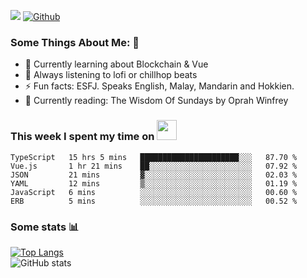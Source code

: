 ![](https://visitor-badge.laobi.icu/badge?page_id=seanho96.seanho96)
[![Github](https://img.shields.io/github/followers/seanho96?label=Follow&style=social)](https://github.com/seanho96)

### Some Things About Me: 👋
- 🌱 Currently learning about Blockchain & Vue
- :musical_note: Always listening to lofi or chillhop beats
- :zap: Fun facts: ESFJ. Speaks English, Malay, Mandarin and Hokkien.
- :book: Currently reading: The Wisdom Of Sundays by Oprah Winfrey

### This week I spent my time on <img src="https://media.giphy.com/media/SvQzkTQb3ZwKcj1QTO/giphy.gif" width="32">

<!--START_SECTION:waka-->

```text
TypeScript   15 hrs 5 mins   ██████████████████████░░░   87.70 %
Vue.js       1 hr 21 mins    ██░░░░░░░░░░░░░░░░░░░░░░░   07.92 %
JSON         21 mins         ▓░░░░░░░░░░░░░░░░░░░░░░░░   02.03 %
YAML         12 mins         ▒░░░░░░░░░░░░░░░░░░░░░░░░   01.19 %
JavaScript   6 mins          ░░░░░░░░░░░░░░░░░░░░░░░░░   00.60 %
ERB          5 mins          ░░░░░░░░░░░░░░░░░░░░░░░░░   00.52 %
```

<!--END_SECTION:waka-->

### Some stats 📊

[![Top Langs](https://github-readme-stats.vercel.app/api/top-langs/?username=seanho96&layout=compact&theme=graywhite)](https://github.com/anuraghazra/github-readme-stats)
<br/>
![GitHub stats](https://github-readme-stats.vercel.app/api?username=seanho96&show_icons=true&theme=graywhite)

